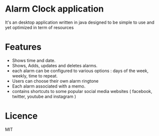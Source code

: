 # Alarm Clock application
It's an desktop application written in java designed to be simple to use and yet optimized in term of resources
# Features
  * Shows time and date.
  * Shows, Adds, updates and deletes alarms.
  * each alarm can be configured to various options : days of the week, weekly, time to repeat.  
  * Users can choose their own alarm ringtone
  * Each alarm associated with a memo.
  * contains shortcuts to some popular social media websites ( facebook, twitter, youtube and instagram )
# Licence 
MIT

